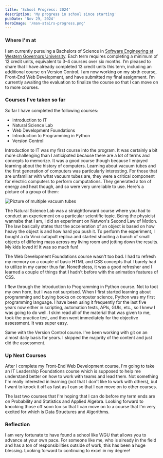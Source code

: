 ```yaml
---
title: 'School Progress: 2024' 
description: 'My progress in school since starting'
pubDate: 'Nov 29, 2024'
heroImage: '/man-stairs-progress.png'
---
```


### Where I'm at

I am currently pursuing a Bachelors of Science in <a href="https://www.wgu.edu/online-it-degrees/software-engineering-bachelors-program.html" target="_blank">Software Engineering at Western Governors University</a>. Each term requires completing a minimum of 12 credit units, equivalent to 3–4 courses over six months. I’m pleased to share that I have already completed 13 credit units this term, including an additional course on Version Control. I am now working on my sixth course, Front-End Web Development, and have submitted my final assignment. I’m currently awaiting the evaluation to finalize the course so that I can move on to more courses.

### Courses I've taken so far

So far I have completed the following courses:

- Introduction to IT
- Natural Science Lab
- Web Development Foundations
- Introduction to Programming in Python
- Version Control

Introduction to IT was my first course into the program. It was certainly a bit more challenging than I anticipated because there are a lot of terms and concepts to memorize. It was a good course though because I enjoyed learning about the history of computers. Learning about vacuum tubes and the first generation of computers was particularly interesting. For those that are unfamiliar with what vacuum tubes are, they were a critical component for electric computers to perform computations. They generated a ton of energy and heat though, and so were very unreliable to use. Here's a picture of a group of them:

![Picture of multiple vacuum tubes](/vacuum-tubes.jpg)

The Natural Science Lab was a straightforward course where you had to conduct an experiement on a particular scientific topic. Being the physicist wannabe that I am, I did an experiment on Netwon's Second Law of Motion. The law basically states that the acceleration of an object is based on how heavy the object is and how hard you push it. To perform the experiment, I bought a da Vinci catapult replica and started shooting a bunch of small objects of differing mass across my living room and jotting down the results. My kids loved it! It was so much fun!

The Web Development Foundations course wasn't too bad. I had to refresh my memory on a couple of basic HTML and CSS concepts that I barely had to utilize in my career thus far. Nonetheless, it was a good refresher and I learned a couple of things that I hadn't before with the animation features of CSS.

I flew through the Introduction to Programming in Python course. Not to toot my own horn, but I was not surprised. When I first started learning about programming and buying books on computer science, Python was my first programming language. I have been using it frequently for the last five years now either in scripting, automation tests, APIs, GUIs, etc., so I knew I was going to do well. I skim read all of the material that was given to me, took the practice test, and then went immediately for the objective assessment. It was super easy.

Same with the Version Control course. I've been working with git on an almost daily basis for years. I skipped the majority of the content and just did the assessment.

### Up Next Courses

After I complete my Front-End Web Development course, I'm going to take an IT Leadership Foundations course which is supposed to help me understand better on how to work with teams and lead them. Not something I'm really interested in learning (not that I don't like to work with others), but I want to knock it off as fast as I can so that I can move on to other courses.

The last two courses that I'm hoping that I can do before my term ends are on Probability and Statistics and Applied Algebra. Looking forward to knocking those off soon too so that I can move on to a course that I'm very excited for which is Data Structures and Algorithms.

### Reflection

I am very fortunate to have found a school like WGU that allows you to advance at your own pace. For someone like me, who is already in the field and has a ton of responsibilities outside of work, this has been a huge blessing. Looking forward to continuing to excel in my degree!
